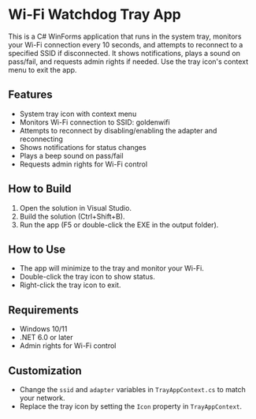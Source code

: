 # Wi-Fi Watchdog Tray App

This is a C# WinForms application that runs in the system tray, monitors your Wi-Fi connection every 10 seconds, and attempts to reconnect to a specified SSID if disconnected. It shows notifications, plays a sound on pass/fail, and requests admin rights if needed. Use the tray icon's context menu to exit the app.

## Features
- System tray icon with context menu
- Monitors Wi-Fi connection to SSID: goldenwifi
- Attempts to reconnect by disabling/enabling the adapter and reconnecting
- Shows notifications for status changes
- Plays a beep sound on pass/fail
- Requests admin rights for Wi-Fi control

## How to Build
1. Open the solution in Visual Studio.
2. Build the solution (Ctrl+Shift+B).
3. Run the app (F5 or double-click the EXE in the output folder).

## How to Use
- The app will minimize to the tray and monitor your Wi-Fi.
- Double-click the tray icon to show status.
- Right-click the tray icon to exit.

## Requirements
- Windows 10/11
- .NET 6.0 or later
- Admin rights for Wi-Fi control

## Customization
- Change the `ssid` and `adapter` variables in `TrayAppContext.cs` to match your network.
- Replace the tray icon by setting the `Icon` property in `TrayAppContext`.

